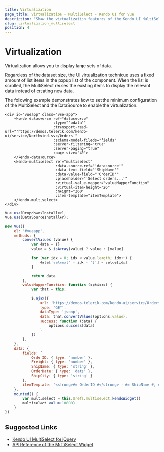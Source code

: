 ```yaml
---
title: Virtualization
page_title: Virtualization - MultiSelect - Kendo UI for Vue
description: "Show the virtualization features of the Kendo UI MultiSelect wrapper for Vue which allows you to work with large datasets."
slug: virtualization_multiselect
position: 4
---
```


# Virtualization

Virtualization allows you to display large sets of data.

Regardless of the dataset size, the UI virtualization technique uses a fixed amount of list items in the popup list of the component. When the list is scrolled, the MultiSelect reuses the existing items to display the relevant data instead of creating new data.

The following example demonstrates how to set the minimum configuration of the MultiSelect and the DataSource to enable the virtualization.

```html-preview
<div id="vueapp" class="vue-app">
    <kendo-datasource ref="datasource"
                      :type="'odata'"
                      :transport-read-url="'https://demos.telerik.com/kendo-ui/service/Northwind.svc/Orders'"
                      :schema-model-fileds="fields"
                      :server-filtering="true"
                      :server-paging="true"
                      :page-size="40">
    </kendo-datasource>
    <kendo-multiselect ref="multiselect"
                       :data-source-ref="'datasource'"
                       :data-text-field="'ShipName'"
                       :data-value-field="'OrderID'"
                       :placeholder="'Select orders...'"
                       :virtual-value-mapper="valueMapperFunction"
                       :virtual-item-height="26"
                       :height="260"
                       :item-template="itemTemplate">
    </kendo-multiselect>
</div>
```
```js
Vue.use(DropdownsInstaller);
Vue.use(DataSourceInstaller);

new Vue({
    el: "#vueapp",
    methods: {
        convertValues (value) {
            var data = {}
            value = $.isArray(value) ? value : [value]

            for (var idx = 0; idx < value.length; idx++) {
                data['values[' + idx + ']'] = value[idx]
            }

            return data
        },
        valueMapperFunction: function (options) {
            var that = this;

            $.ajax({
                url: 'https://demos.telerik.com/kendo-ui/service/Orders/ValueMapper',
                type: 'GET',
                dataType: 'jsonp',
                data: that.convertValues(options.value),
                success: function (data) {
                    options.success(data)
                }
            })
        },
    },
    data: {
        fields: {
            OrderID: { type: 'number' },
            Freight: { type: 'number' },
            ShipName: { type: 'string' },
            OrderDate: { type: 'date' },
            ShipCity: { type: 'string' }
        },
        itemTemplate: '<strong>#= OrderID #</strong> - #= ShipName #, #= ShipCountry #'
    },
    mounted() {
        var multiselect = this.$refs.multiselect.kendoWidget()
        multiselect.value(10600)
    }
})
```

## Suggested Links

* [Kendo UI MultiSelect for jQuery](https://docs.telerik.com/kendo-ui/controls/editors/multiselect/overview)
* [API Reference of the MultiSelect Widget](https://docs.telerik.com/kendo-ui/api/javascript/ui/multiselect)
